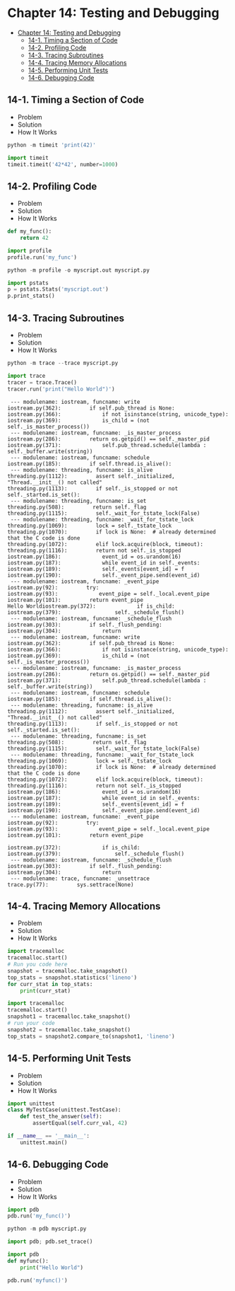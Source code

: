 
# Chapter 14: Testing and Debugging
<!-- toc orderedList:0 depthFrom:1 depthTo:6 -->

* [Chapter 14: Testing and Debugging](#chapter-14-testing-and-debugging)
  * [14-1. Timing a Section of Code](#14-1-timing-a-section-of-code)
  * [14-2. Profiling Code](#14-2-profiling-code)
  * [14-3. Tracing Subroutines](#14-3-tracing-subroutines)
  * [14-4. Tracing Memory Allocations](#14-4-tracing-memory-allocations)
  * [14-5. Performing Unit Tests](#14-5-performing-unit-tests)
  * [14-6. Debugging Code](#14-6-debugging-code)

<!-- tocstop -->


## 14-1. Timing a Section of Code
* Problem
* Solution
* How It Works


```python
python -m timeit 'print(42)'
```


```python
import timeit
timeit.timeit('42*42', number=1000)
```

## 14-2. Profiling Code
* Problem
* Solution
* How It Works


```python
def my_func():
    return 42

import profile
profile.run('my_func')
```


```python
python -m profile -o myscript.out myscript.py
```


```python
import pstats
p = pstats.Stats('myscript.out')
p.print_stats()
```

## 14-3. Tracing Subroutines
* Problem
* Solution
* How It Works


```python
python -m trace --trace myscript.py
```


```python
import trace
tracer = trace.Trace()
tracer.run('print("Hello World")')
```

     --- modulename: iostream, funcname: write
    iostream.py(362):         if self.pub_thread is None:
    iostream.py(366):             if not isinstance(string, unicode_type):
    iostream.py(369):             is_child = (not self._is_master_process())
     --- modulename: iostream, funcname: _is_master_process
    iostream.py(286):         return os.getpid() == self._master_pid
    iostream.py(371):             self.pub_thread.schedule(lambda : self._buffer.write(string))
     --- modulename: iostream, funcname: schedule
    iostream.py(185):         if self.thread.is_alive():
     --- modulename: threading, funcname: is_alive
    threading.py(1112):         assert self._initialized, "Thread.__init__() not called"
    threading.py(1113):         if self._is_stopped or not self._started.is_set():
     --- modulename: threading, funcname: is_set
    threading.py(508):         return self._flag
    threading.py(1115):         self._wait_for_tstate_lock(False)
     --- modulename: threading, funcname: _wait_for_tstate_lock
    threading.py(1069):         lock = self._tstate_lock
    threading.py(1070):         if lock is None:  # already determined that the C code is done
    threading.py(1072):         elif lock.acquire(block, timeout):
    threading.py(1116):         return not self._is_stopped
    iostream.py(186):             event_id = os.urandom(16)
    iostream.py(187):             while event_id in self._events:
    iostream.py(189):             self._events[event_id] = f
    iostream.py(190):             self._event_pipe.send(event_id)
     --- modulename: iostream, funcname: _event_pipe
    iostream.py(92):         try:
    iostream.py(93):             event_pipe = self._local.event_pipe
    iostream.py(101):         return event_pipe
    Hello Worldiostream.py(372):             if is_child:
    iostream.py(379):                 self._schedule_flush()
     --- modulename: iostream, funcname: _schedule_flush
    iostream.py(303):         if self._flush_pending:
    iostream.py(304):             return
     --- modulename: iostream, funcname: write
    iostream.py(362):         if self.pub_thread is None:
    iostream.py(366):             if not isinstance(string, unicode_type):
    iostream.py(369):             is_child = (not self._is_master_process())
     --- modulename: iostream, funcname: _is_master_process
    iostream.py(286):         return os.getpid() == self._master_pid
    iostream.py(371):             self.pub_thread.schedule(lambda : self._buffer.write(string))
     --- modulename: iostream, funcname: schedule
    iostream.py(185):         if self.thread.is_alive():
     --- modulename: threading, funcname: is_alive
    threading.py(1112):         assert self._initialized, "Thread.__init__() not called"
    threading.py(1113):         if self._is_stopped or not self._started.is_set():
     --- modulename: threading, funcname: is_set
    threading.py(508):         return self._flag
    threading.py(1115):         self._wait_for_tstate_lock(False)
     --- modulename: threading, funcname: _wait_for_tstate_lock
    threading.py(1069):         lock = self._tstate_lock
    threading.py(1070):         if lock is None:  # already determined that the C code is done
    threading.py(1072):         elif lock.acquire(block, timeout):
    threading.py(1116):         return not self._is_stopped
    iostream.py(186):             event_id = os.urandom(16)
    iostream.py(187):             while event_id in self._events:
    iostream.py(189):             self._events[event_id] = f
    iostream.py(190):             self._event_pipe.send(event_id)
     --- modulename: iostream, funcname: _event_pipe
    iostream.py(92):         try:
    iostream.py(93):             event_pipe = self._local.event_pipe
    iostream.py(101):         return event_pipe

    iostream.py(372):             if is_child:
    iostream.py(379):                 self._schedule_flush()
     --- modulename: iostream, funcname: _schedule_flush
    iostream.py(303):         if self._flush_pending:
    iostream.py(304):             return
     --- modulename: trace, funcname: _unsettrace
    trace.py(77):         sys.settrace(None)


## 14-4. Tracing Memory Allocations
* Problem
* Solution
* How It Works


```python
import tracemalloc
tracemalloc.start()
# Run you code here
snapshot = tracemalloc.take_snapshot()
top_stats = snapshot.statistics('lineno')
for curr_stat in top_stats:
    print(curr_stat)
```


```python
import tracemalloc
tracemalloc.start()
snapshot1 = tracemalloc.take_snapshot()
# run your code
snapshot2 = tracemalloc.take_snapshot()
top_stats = snapshot2.compare_to(snapshot1, 'lineno')
```

## 14-5. Performing Unit Tests
* Problem
* Solution
* How It Works


```python
import unittest
class MyTestCase(unittest.TestCase):
    def test_the_answer(self):
        assertEqual(self.curr_val, 42)

if __name__ == '__main__':
    unittest.main()
```

## 14-6. Debugging Code
* Problem
* Solution
* How It Works


```python
import pdb
pdb.run('my_func()')
```


```python
python -m pdb myscript.py
```


```python
import pdb; pdb.set_trace()
```


```python
import pdb
def myfunc():
    print("Hello World")

pdb.run('myfunc()')
```


```python

```
